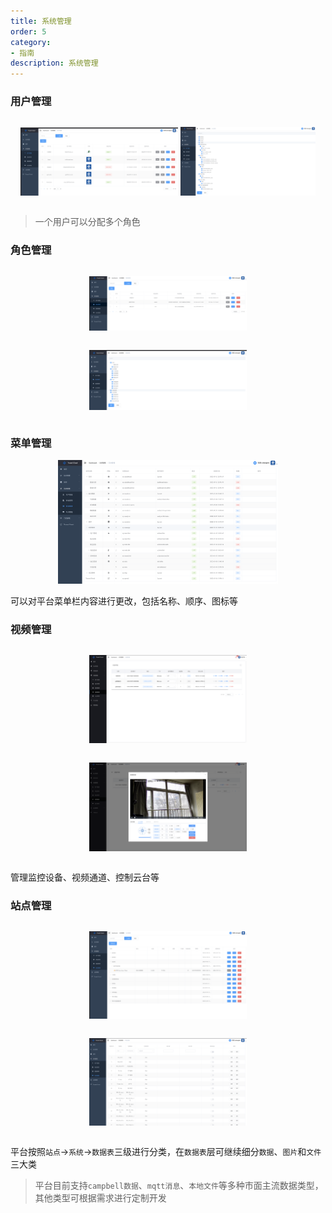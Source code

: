 ```yaml
---
title: 系统管理
order: 5
category:
- 指南
description: 系统管理
---
```


### 用户管理

<div align=center>
<span style="width:50%;display:inline-block">

![](../_media/sys_user.png)

</span>
<span style="width:43%;display:inline-block">

![](../_media/sys_user_categories.png)

</span>
</div>


> 一个用户可以分配多个角色

### 角色管理

<div align=center>
<span style="width:50%;display:inline-block">

![](../_media/sys_role.png)

</span>
<span style="width:50%;display:inline-block">

![](../_media/sys_role_permission.png)

</span>
</div>


### 菜单管理

<div align=center><img src="../_media/sys_menu.png" width="70%"/></div>

可以对平台菜单栏内容进行更改，包括名称、顺序、图标等

### 视频管理

<div align=center>
<span style="width:50%;display:inline-block">

![](../_media/sys_video_device.png)

</span>
<span style="width:50%;display:inline-block">

![](../_media/sys_video_channel.png)

</span>
</div>

管理监控设备、视频通道、控制云台等

### 站点管理

<div align=center>
<span style="width:50%;display:inline-block">

![](../_media/sys_station.png)

</span>
<span style="width:50%;display:inline-block">

![](../_media/sys_station_field.png)

</span>
</div>

平台按照`站点`->`系统`->`数据表`三级进行分类，在`数据表`层可继续细分`数据`、`图片`和`文件`三大类

> 平台目前支持`campbell数据`、`mqtt消息`、`本地文件`等多种市面主流数据类型，其他类型可根据需求进行定制开发